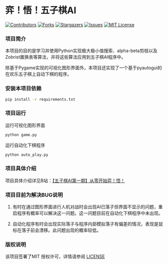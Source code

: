 

# 弈！悟！五子棋AI



[![Contributors][contributors-shield]][contributors-url]
[![Forks][forks-shield]][forks-url]
[![Stargazers][stars-shield]][stars-url]
[![Issues][issues-shield]][issues-url]
[![MIT License][license-shield]][license-url]


### 项目简介

本项目的目的是学习并使用Python实现极大极小值搜索、alpha-beta剪枝以及Zobrist置换表等算法，并将这些算法应用到五子棋AI程序中。

除基于Pygame实现的可视化图形界面外，本项目还实现了一个基于pyautogui的在欢乐五子棋上自动下棋的程序。


### 安装本项目依赖


```sh
pip install -r requirements.txt
```

### 项目运行


运行可视化图形界面

```sh
python game.py
```

运行自动化下棋程序

```sh
python auto_play.py
```


### 项目具体介绍

项目具体介绍详见B站：[【五子棋AI第一期】从零开始弈！悟！](https://www.bilibili.com/video/BV1fQ4y1g7Fs/?spm_id_from=333.999.0.0&vd_source=dd545e9dd58c7b2f051975f0c564a49f)


### 项目目前为解决BUG说明

1. 有时在通过图形界面进行人机对战时会出现AI已落子但界面不显示的问题，重启程序有概率可以解决这一问题。这一问题目前在自动化下棋程序中未出现。

2. 自动化程序有时会出现实际落子与程序内部模拟落子有偏差的情况，表现是鼠标在落子前会漂移。此问题出现的概率较低。


### 版权说明

该项目签署了MIT 授权许可，详情请参阅 [LICENSE](https://github.com/Kailai1104/Gobang_AI/blob/main/LICENSE)


<!-- links -->
[your-project-path]:Kailai1104/Gobang_AI
[contributors-shield]: https://img.shields.io/github/contributors/Kailai1104/Gobang_AI.svg?style=flat-square
[contributors-url]: https://github.com/Kailai1104/Gobang_AI/graphs/contributors
[forks-shield]: https://img.shields.io/github/forks/Kailai1104/Gobang_AI.svg?style=flat-square
[forks-url]: https://github.com/Kailai1104/Gobang_AI/network/members
[stars-shield]: https://img.shields.io/github/stars/Kailai1104/Gobang_AI.svg?style=flat-square
[stars-url]: https://github.com/Kailai1104/Gobang_AI/stargazers
[issues-shield]: https://img.shields.io/github/issues/Kailai1104/Gobang_AI.svg?style=flat-square
[issues-url]: https://img.shields.io/github/issues/Kailai1104/Gobang_AI.svg
[license-shield]: https://img.shields.io/github/license/Kailai1104/Gobang_AI.svg?style=flat-square
[license-url]: https://github.com/Kailai1104/Gobang_AI/blob/master/LICENSE.txt





